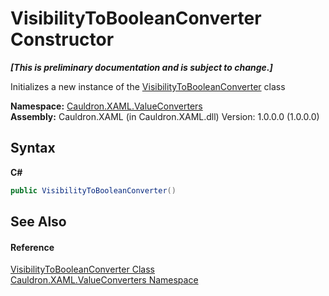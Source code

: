 # VisibilityToBooleanConverter Constructor 
 _**\[This is preliminary documentation and is subject to change.\]**_

Initializes a new instance of the <a href="T_Cauldron_XAML_ValueConverters_VisibilityToBooleanConverter">VisibilityToBooleanConverter</a> class

**Namespace:**&nbsp;<a href="N_Cauldron_XAML_ValueConverters">Cauldron.XAML.ValueConverters</a><br />**Assembly:**&nbsp;Cauldron.XAML (in Cauldron.XAML.dll) Version: 1.0.0.0 (1.0.0.0)

## Syntax

**C#**<br />
``` C#
public VisibilityToBooleanConverter()
```


## See Also


#### Reference
<a href="T_Cauldron_XAML_ValueConverters_VisibilityToBooleanConverter">VisibilityToBooleanConverter Class</a><br /><a href="N_Cauldron_XAML_ValueConverters">Cauldron.XAML.ValueConverters Namespace</a><br />